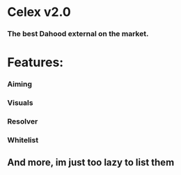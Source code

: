 # Celex v2.0
### The best Dahood external on the market.

# Features:
### Aiming
### Visuals
### Resolver
### Whitelist

## And more, im just too lazy to list them
